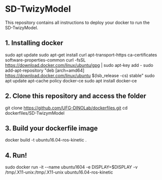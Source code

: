 # SD-TwizyModel
This repository contains all instructions to deploy your docker to run the SD-TwizyModel.

## 1. Installing docker
sudo apt update
sudo apt-get install  curl apt-transport-https ca-certificates software-properties-common
curl -fsSL https://download.docker.com/linux/ubuntu/gpg | sudo apt-key add -
sudo add-apt-repository "deb [arch=amd64] https://download.docker.com/linux/ubuntu $(lsb_release -cs) stable"
sudo apt update
apt-cache policy docker-ce
sudo apt install docker-ce


## 2. Clone this repository and access the folder
git clone https://github.com/UFG-DINOLab/dockerfiles.git
cd dockerfiles/SD-TwizymModel

## 3. Build your dockerfile image
docker build -t ubuntu16.04-ros-kinetic .

## 4. Run!
sudo docker run -it --name ubuntu1604 -e DISPLAY=$DISPLAY -v /tmp/.X11-unix:/tmp/.X11-unix ubuntu16.04-ros-kinetic

